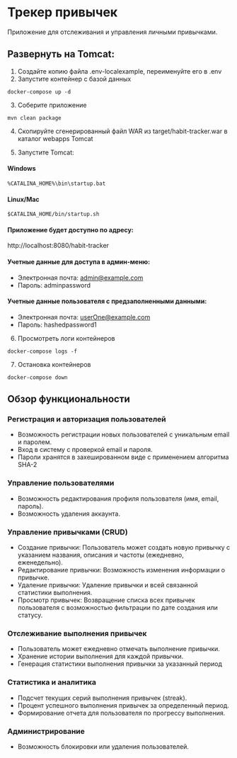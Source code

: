 # Трекер привычек

Приложение для отслеживания и управления личными привычками.

## Развернуть на Tomcat:

1. Создайте копию файла .env-localexample, переименуйте его в .env
2. Запустите контейнер с базой данных

```console
docker-compose up -d
```

3. Соберите приложение

```console
mvn clean package
```

4. Скопируйте сгенерированный файл WAR из target/habit-tracker.war в каталог webapps Tomcat

5. Запустите Tomcat:

#### Windows

``` console
%CATALINA_HOME%\bin\startup.bat
```

#### Linux/Mac

``` console
$CATALINA_HOME/bin/startup.sh
```

#### Приложение будет доступно по адресу:

http://localhost:8080/habit-tracker

#### Учетные данные для доступа в админ-меню:

- Электронная почта: admin@example.com
- Пароль: adminpassword

#### Учетные данные пользователя с предзаполненными данными:

- Электронная почта: userOne@example.com
- Пароль: hashedpassword1

6. Просмотреть логи контейнеров

``` console
docker-compose logs -f
```

7. Остановка контейнеров

``` console
docker-compose down
```

## Обзор функциональности

### Регистрация и авторизация пользователей

* Возможность регистрации новых пользователей с уникальным email и паролем.
* Вход в систему с проверкой email и пароля.
* Пароли хранятся в захешированном виде с применением алгоритма SHA-2

### Управление пользователями

* Возможность редактирования профиля пользователя (имя, email, пароль).
* Возможность удаления аккаунта.

### Управление привычками (CRUD)

* Создание привычки: Пользователь может создать новую привычку с указанием названия, описания и частоты (ежедневно,
  еженедельно).
* Редактирование привычки: Возможность изменения информации о привычке.
* Удаление привычки: Удаление привычки и всей связанной статистики выполнения.
* Просмотр привычек: Возвращение списка всех привычек пользователя с возможностью фильтрации по дате создания или
  статусу.

### Отслеживание выполнения привычек

* Пользователь может ежедневно отмечать выполнение привычки.
* Хранение истории выполнения для каждой привычки.
* Генерация статистики выполнения привычки за указанный период

### Статистика и аналитика

* Подсчет текущих серий выполнения привычек (streak).
* Процент успешного выполнения привычек за определенный период.
* Формирование отчета для пользователя по прогрессу выполнения.

### Администрирование

* Возможность блокировки или удаления пользователей.


